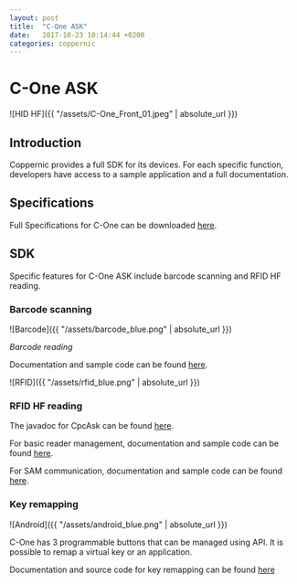 ```yaml
---
layout: post
title:  "C-One ASK"
date:   2017-10-23 10:14:44 +0200
categories: coppernic
---
```


C-One ASK
=========

![HID HF]({{ "/assets/C-One_Front_01.jpeg" | absolute_url }})

Introduction
------------

Coppernic provides a full SDK for its devices. For each specific function, developers have access to a sample application and a full documentation.

Specifications
--------------

Full Specifications for C-One can be downloaded [here](https://www.coppernic.fr/wp-content/uploads/Documentation/C-one/specification-c-one-fr.pdf).

SDK
---

Specific features for C-One ASK include barcode scanning and RFID HF reading.


### Barcode scanning

![Barcode]({{ "/assets/barcode_blue.png" | absolute_url }})

*Barcode reading*

Documentation and sample code can be found [here](https://github.com/Coppernic/ScanSample).

 ![RFID]({{ "/assets/rfid_blue.png" | absolute_url }})
 ### RFID HF reading

The javadoc for CpcAsk can be found [here](https://github.com/Coppernic/coppernic.github.io/raw/master/assets/CpcAsk-3.0.0-javadoc.jar).

For basic reader management, documentation and sample code can be found [here](https://github.com/Coppernic/AskSample).

For SAM communication, documentation and sample code can be found [here](https://github.com/Coppernic/AskSamSample).


### Key remapping

![Android]({{ "/assets/android_blue.png" | absolute_url }})

C-One has 3 programmable buttons that can be managed using API. It is possible to remap a virtual key or an application.

Documentation and source code for key remapping can be found [here](https://github.com/Coppernic/KeyRemappingSample)

